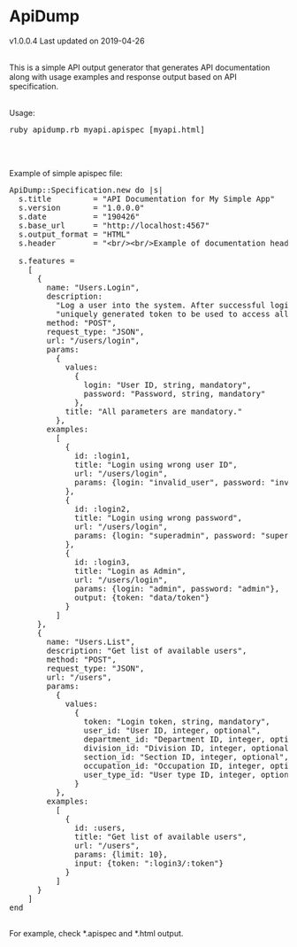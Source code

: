 <html>
<body>
  <h1>ApiDump</h1> v1.0.0.4
  Last updated on 2019-04-26<br/><br/>
  
  This is a simple API output generator that generates API documentation along with 
  usage examples and response output based on API specification.<br/><br/>
  
  Usage:<br/>
  <pre>ruby apidump.rb myapi.apispec [myapi.html]</pre>
  <br/><br/>
  
  Example of simple apispec file:<br/>
  <pre>
ApiDump::Specification.new do |s|
  s.title         = "API Documentation for My Simple App"
  s.version       = "1.0.0.0"
  s.date          = "190426"
  s.base_url      = "http://localhost:4567"
  s.output_format = "HTML"
  s.header        = "&lt;br/&gt;&lt;br/&gt;Example of documentation header&lt;br/&gt;&lt;br/&gt;"
  
  s.features = 
    [
      {
        name: "Users.Login", 
        description: 
          "Log a user into the system. After successful login, system return a " \
          "uniquely generated token to be used to access all API's functions.", 
        method: "POST", 
        request_type: "JSON", 
        url: "/users/login", 
        params: 
          {
            values: 
              {
                login: "User ID, string, mandatory", 
                password: "Password, string, mandatory"
              }, 
            title: "All parameters are mandatory."
          }, 
        examples: 
          [
            {
              id: :login1, 
              title: "Login using wrong user ID", 
              url: "/users/login", 
              params: {login: "invalid_user", password: "invalid_password"}
            }, 
            {
              id: :login2, 
              title: "Login using wrong password", 
              url: "/users/login", 
              params: {login: "superadmin", password: "superduper"}
            }, 
            {
              id: :login3, 
              title: "Login as Admin", 
              url: "/users/login", 
              params: {login: "admin", password: "admin"}, 
              output: {token: "data/token"}
            }
          ]
      }, 
      {
        name: "Users.List", 
        description: "Get list of available users", 
        method: "POST", 
        request_type: "JSON", 
        url: "/users", 
        params: 
          {
            values: 
              {
                token: "Login token, string, mandatory", 
                user_id: "User ID, integer, optional", 
                department_id: "Department ID, integer, optional", 
                division_id: "Division ID, integer, optional", 
                section_id: "Section ID, integer, optional", 
                occupation_id: "Occupation ID, integer, optional", 
                user_type_id: "User type ID, integer, optional"
              }
          }, 
        examples: 
          [
            {
              id: :users, 
              title: "Get list of available users", 
              url: "/users", 
              params: {limit: 10}, 
              input: {token: ":login3/:token"}
            }
          ]
      }
    ]
end
  </pre>
  
  For example, check *.apispec and *.html output.
</body>
</html>
